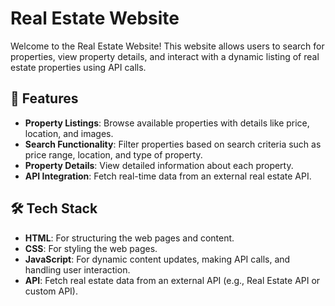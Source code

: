 # Real Estate Website

Welcome to the Real Estate Website! This website allows users to search for properties, view property details, and interact with a dynamic listing of real estate properties using API calls.

## 🚀 Features

- **Property Listings**: Browse available properties with details like price, location, and images.
- **Search Functionality**: Filter properties based on search criteria such as price range, location, and type of property.
- **Property Details**: View detailed information about each property.
- **API Integration**: Fetch real-time data from an external real estate API.

## 🛠️ Tech Stack

- **HTML**: For structuring the web pages and content.
- **CSS**: For styling the web pages.
- **JavaScript**: For dynamic content updates, making API calls, and handling user interaction.
- **API**: Fetch real estate data from an external API (e.g., Real Estate API or custom API).
